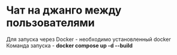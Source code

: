 <h1>Чат на джанго между пользователями</h1>
<div>Для запуска через Docker - необходимо установленный docker</div>
<div>Команда запуска - <strong>docker compose up -d --build</strong></div>
